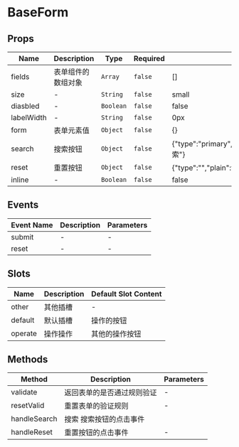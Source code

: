 # BaseForm

## Props

<!-- @vuese:BaseForm:props:start -->
|Name|Description|Type|Required|Default|
|---|---|---|---|---|
|fields|表单组件的数组对象|`Array`|`false`|[]|
|size|-|`String`|`false`|small|
|diasbled|-|`Boolean`|`false`|false|
|labelWidth|-|`String`|`false`|0px|
|form|表单元素值|`Object`|`false`|{}|
|search|搜索按钮|`Object`|`false`|{"type":"primary","plain":false,"round":false,"circle":false,"disabled":false,"icon":"","text":"搜索"}|
|reset|重置按钮|`Object`|`false`|{"type":"","plain":false,"round":false,"circle":false,"disabled":false,"icon":"","text":"重置"}|
|inline|-|`Boolean`|`false`|false|

<!-- @vuese:BaseForm:props:end -->


## Events

<!-- @vuese:BaseForm:events:start -->
|Event Name|Description|Parameters|
|---|---|---|
|submit|-|-|
|reset|-|-|

<!-- @vuese:BaseForm:events:end -->


## Slots

<!-- @vuese:BaseForm:slots:start -->
|Name|Description|Default Slot Content|
|---|---|---|
|other|其他插槽|-|
|default|默认插槽|操作的按钮|
|operate|操作操作|其他的操作按钮|

<!-- @vuese:BaseForm:slots:end -->


## Methods

<!-- @vuese:BaseForm:methods:start -->
|Method|Description|Parameters|
|---|---|---|
|validate|返回表单的是否通过规则验证|-|
|resetValid|重置表单的验证规则|-|
|handleSearch|搜索 搜索按钮的点击事件||
|handleReset|重置按钮的点击事件 |-|

<!-- @vuese:BaseForm:methods:end -->


